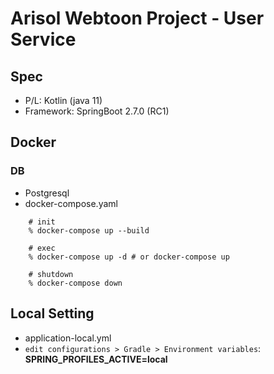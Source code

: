 # Arisol Webtoon Project - User Service

## Spec
- P/L: Kotlin (java 11)
- Framework: SpringBoot 2.7.0 (RC1)

## Docker
### DB
- Postgresql
- docker-compose.yaml
```shell
    # init
    % docker-compose up --build
    
    # exec
    % docker-compose up -d # or docker-compose up

    # shutdown
    % docker-compose down
```

## Local Setting
- application-local.yml
- `edit configurations > Gradle > Environment variables`: **SPRING_PROFILES_ACTIVE=local**